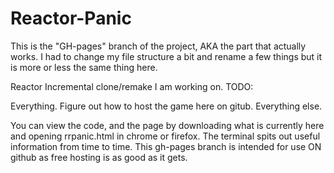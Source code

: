 # Reactor-Panic

This is the "GH-pages" branch of the project, AKA the part that actually works.
I had to change my file structure a bit and rename a few things but it is more or less the same thing here.


Reactor Incremental clone/remake I am working on.
TODO:

Everything.
Figure out how to host the game here on gitub.
Everything else.

You can view the code, and the page by downloading what is currently here and opening rrpanic.html in chrome or firefox.
The terminal spits out useful information from time to time.
This gh-pages branch is intended for use ON github as free hosting is as good as it gets.
